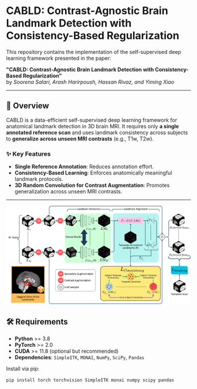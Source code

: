 # CABLD: Contrast-Agnostic Brain Landmark Detection with Consistency-Based Regularization

This repository contains the implementation of the self-supervised deep learning framework presented in the paper:

**"CABLD: Contrast-Agnostic Brain Landmark Detection with Consistency-Based Regularization"**  
by *Soorena Salari, Arash Harirpoush, Hassan Rivaz, and Yiming Xiao*

---

## 🧠 Overview

CABLD is a data-efficient self-supervised deep learning framework for anatomical landmark detection in 3D brain MRI. It requires only **a single annotated reference scan** and uses landmark consistency across subjects to **generalize across unseen MRI contrasts** (e.g., T1w, T2w).

### ✨ Key Features

- **Single Reference Annotation**: Reduces annotation effort.
- **Consistency-Based Learning**: Enforces anatomically meaningful landmark protocols.
- **3D Random Convolution for Contrast Augmentation**: Promotes generalization across unseen MRI contrasts.

---
![System Workflow](https://github.com/HealthX-Lab/CABLD/blob/main/Images/Workflow.png)

## 🛠 Requirements

- **Python** >= 3.8  
- **PyTorch** >= 2.0  
- **CUDA** >= 11.8 (optional but recommended)  
- **Dependencies**: `SimpleITK`, `MONAI`, `NumPy`, `SciPy`, `Pandas`

Install via pip:

```bash
pip install torch torchvision SimpleITK monai numpy scipy pandas

